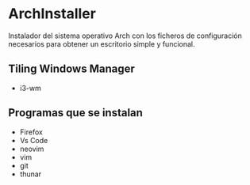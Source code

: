 # ArchInstaller

Instalador del sistema operativo Arch con los ficheros de configuración necesarios para obtener un escritorio simple y funcional.

## Tiling Windows Manager

- i3-wm

## Programas que se instalan

- Firefox
- Vs Code
- neovim
- vim
- git
- thunar
